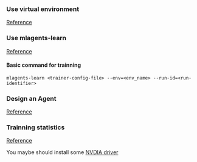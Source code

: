 ### Use virtual environment
[Reference](https://github.com/Unity-Technologies/ml-agents/blob/main/docs/Using-Virtual-Environment.md)

### Use mlagents-learn
[Reference](https://github.com/Unity-Technologies/ml-agents/blob/main/docs/Training-ML-Agents.md)

#### Basic command for trainning
```
mlagents-learn <trainer-config-file> --env=<env_name> --run-id=<run-identifier>
```
### Design an Agent
[Reference](https://github.com/Unity-Technologies/ml-agents/blob/main/docs/Learning-Environment-Design-Agents.md)

### Trainning statistics
[Reference](https://github.com/miyamotok0105/unity-ml-agents/blob/master/docs/Using-Tensorboard.md)

You maybe should install some [NVDIA driver](https://www.tensorflow.org/install/gpu)